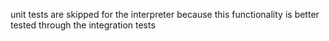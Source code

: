 unit tests are skipped for the interpreter because this functionality is better tested through the integration tests